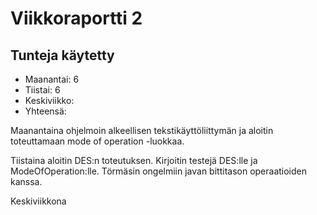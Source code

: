# Viikkoraportti 2

## Tunteja käytetty
* Maanantai: 6
* Tiistai: 6
* Keskiviikko:
* Yhteensä:

Maanantaina ohjelmoin alkeellisen tekstikäyttöliittymän ja aloitin toteuttamaan 
mode of operation -luokkaa.

Tiistaina aloitin DES:n toteutuksen. Kirjoitin testejä DES:lle ja ModeOfOperation:lle.
Törmäsin ongelmiin javan bittitason operaatioiden kanssa.

Keskiviikkona 
